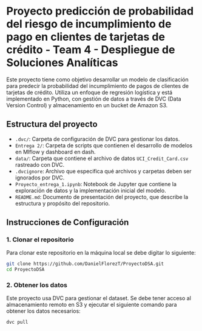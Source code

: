 # Proyecto predicción de probabilidad del riesgo de incumplimiento de pago en clientes de tarjetas de crédito - Team 4 - Despliegue de Soluciones Analíticas

Este proyecto tiene como objetivo desarrollar un modelo de clasificación para predecir la probabilidad del incumplimiento de pagos de clientes de tarjetas de crédito. Utiliza un enfoque de regresión logística y está implementado en Python, con gestión de datos a través de DVC (Data Version Control) y almacenamiento en un bucket de Amazon S3.

## Estructura del proyecto

- `.dvc/`: Carpeta de configuración de DVC para gestionar los datos.
- `Entrega 2/`: Carpeta de scripts que contienen el desarrollo de modelos en Mlflow y dashboard en dash.
- `data/`: Carpeta que contiene el archivo de datos `UCI_Credit_Card.csv` rastreado con DVC.
- `.dvcignore`: Archivo que especifica qué archivos y carpetas deben ser ignorados por DVC.
- `Proyecto_entrega_1.ipynb`: Notebook de Jupyter que contiene la exploración de datos y la implementación inicial del modelo.
- `README.md`: Documento de presentación del proyecto, que describe la estructura y propósito del repositorio.


## Instrucciones de Configuración

### 1. Clonar el repositorio

Para clonar este repositorio en la máquina local se debe digitar lo siguiente:

```bash
git clone https://github.com/DanielFlorezT/ProyectoDSA.git
cd ProyectoDSA 
```
### 2. Obtener los datos

Este proyecto usa DVC para gestionar el dataset. Se debe tener acceso al almacenamiento remoto en S3 y ejecutar el siguiente comando para obtener los datos necesarios:

```bash
dvc pull
```


